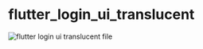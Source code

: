 # flutter_login_ui_translucent

![flutter login ui translucent file](https://user-images.githubusercontent.com/52483128/209035141-8a6a6cc7-5659-4cda-9839-975efe85919a.png)
